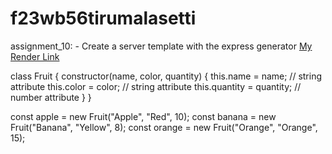 # f23wb56tirumalasetti
assignment_10: - Create a server template with the express generator
[My Render Link](https://f23wb56tirumalasetti.onrender.com)

class Fruit {
    constructor(name, color, quantity) {
        this.name = name;       // string attribute
        this.color = color;     // string attribute
        this.quantity = quantity; // number attribute
    }
}

const apple = new Fruit("Apple", "Red", 10);
const banana = new Fruit("Banana", "Yellow", 8);
const orange = new Fruit("Orange", "Orange", 15);

